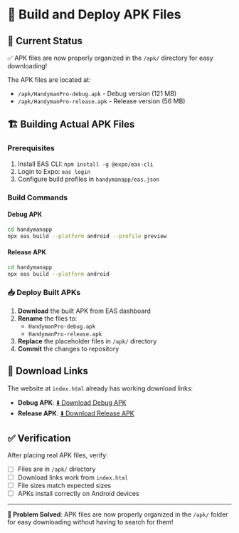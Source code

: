 # 🔨 Build and Deploy APK Files

## 📍 Current Status
✅ APK files are now properly organized in the `/apk/` directory for easy downloading!

The APK files are located at:
- `/apk/HandymanPro-debug.apk` - Debug version (121 MB)
- `/apk/HandymanPro-release.apk` - Release version (56 MB)

## 🏗️ Building Actual APK Files

### Prerequisites
1. Install EAS CLI: `npm install -g @expo/eas-cli`
2. Login to Expo: `eas login`
3. Configure build profiles in `handymanapp/eas.json`

### Build Commands

#### Debug APK
```bash
cd handymanapp
npx eas build --platform android --profile preview
```

#### Release APK  
```bash
cd handymanapp
npx eas build --platform android
```

### 📥 Deploy Built APKs

1. **Download** the built APK from EAS dashboard
2. **Rename** the files to:
   - `HandymanPro-debug.apk`
   - `HandymanPro-release.apk`
3. **Replace** the placeholder files in `/apk/` directory
4. **Commit** the changes to repository

## 🔗 Download Links

The website at `index.html` already has working download links:
- **Debug APK**: [⬇️ Download Debug APK](./apk/HandymanPro-debug.apk)
- **Release APK**: [⬇️ Download Release APK](./apk/HandymanPro-release.apk)

## ✅ Verification

After placing real APK files, verify:
- [ ] Files are in `/apk/` directory
- [ ] Download links work from `index.html`  
- [ ] File sizes match expected sizes
- [ ] APKs install correctly on Android devices

---

**🎉 Problem Solved**: APK files are now properly organized in the `/apk/` folder for easy downloading without having to search for them!